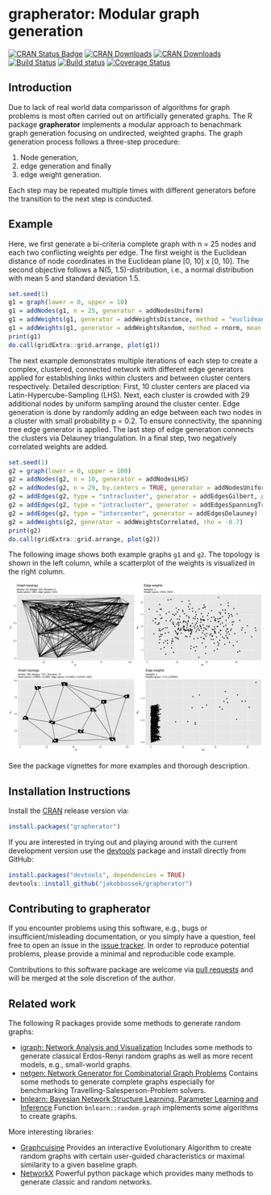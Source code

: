 # grapherator: Modular graph generation

[![CRAN Status Badge](http://www.r-pkg.org/badges/version/grapherator)](http://cran.r-project.org/web/packages/grapherator)
[![CRAN Downloads](http://cranlogs.r-pkg.org/badges/grapherator)](http://cran.rstudio.com/web/packages/grapherator/index.html)
[![CRAN Downloads](http://cranlogs.r-pkg.org/badges/grand-total/grapherator?color=orange)](http://cran.rstudio.com/web/packages/grapherator/index.html)
[![Build Status](https://travis-ci.org/jakobbossek/grapherator.svg?branch=master)](https://travis-ci.org/jakobbossek/grapherator)
[![Build status](https://ci.appveyor.com/api/projects/status/n5iheb2q282lt9y3/branch/master?svg=true)](https://ci.appveyor.com/project/jakobbossek/grapherator/branch/master)
[![Coverage Status](https://coveralls.io/repos/github/jakobbossek/grapherator/badge.svg?branch=master)](https://coveralls.io/github/jakobbossek/grapherator?branch=master)

## Introduction

Due to lack of real world data comparisson of algorithms for graph problems is most often carried out on artificially generated graphs. The R package **grapherator** implements a modular approach to benachmark graph generation focusing on undirected, weighted graphs. The graph generation process follows a three-step procedure: 

1) Node generation,
2) edge generation and finally 
3) edge weight generation. 

Each step may be repeated multiple times with different generators before the transition to the next step is conducted.

## Example

Here, we first generate a bi-criteria complete graph with n = 25 nodes and each two conflicting weights per edge. The first weight is the Euclidean distance of node coordinates in the Euclidean plane [0, 10] x [0, 10]. The second objective follows a N(5, 1.5)-distribution, i.e., a normal distribution with mean 5 and standard deviation 1.5. 
```r
set.seed(1)
g1 = graph(lower = 0, upper = 10)
g1 = addNodes(g1, n = 25, generator = addNodesUniform)
g1 = addWeights(g1, generator = addWeightsDistance, method = "euclidean")
g1 = addWeights(g1, generator = addWeightsRandom, method = rnorm, mean = 5, sd = 1.5)
print(g1)
do.call(gridExtra::grid.arrange, plot(g1))
```

The next example demonstrates multiple iterations of each step to create a complex, clustered, connected network with different edge generators applied for establishing links within clusters and between cluster centers respectively. Detailed description: First, 10 cluster centers are placed via Latin-Hypercube-Sampling (LHS). Next, each cluster is crowded with 29 additional nodes by uniform sampling around the cluster center. Edge generation is done by randomly adding an edge between each two nodes in a cluster with small probability p = 0.2. To ensure connectivity, the spanning tree edge generator is applied. The last step of edge generation connects the clusters via Delauney triangulation. In a final step, two negatively correlated weights are added.
```r
set.seed(1)
g2 = graph(lower = 0, upper = 100)
g2 = addNodes(g2, n = 10, generator = addNodesLHS)
g2 = addNodes(g2, n = 29, by.centers = TRUE, generator = addNodesUniform, lower = c(0, 0), upper = c(5, 5))
g2 = addEdges(g2, type = "intracluster", generator = addEdgesGilbert, p = 0.2)
g2 = addEdges(g2, type = "intracluster", generator = addEdgesSpanningTree)
g2 = addEdges(g2, type = "intercenter", generator = addEdgesDelauney)
g2 = addWeights(g2, generator = addWeightsCorrelated, rho = -0.7)
print(g2)
do.call(gridExtra::grid.arrange, plot(g2))
```

The following image shows both example graphs `g1` and `g2`. The topology is shown in the left column, while a scatterplot of the weights is visualized in the right column.

![Example graphs](https://raw.githubusercontent.com/jakobbossek/grapherator/master/images/README_graphs.png)

See the package vignettes for more examples and thorough description.

## Installation Instructions

Install the [CRAN](http://cran.r-project.org) release version via:
```r
install.packages("grapherator")
```
If you are interested in trying out and playing around with the current development version use the [devtools](https://github.com/hadley/devtools) package and install directly from GitHub:

```r
install.packages("devtools", dependencies = TRUE)
devtools::install_github("jakobbossek/grapherator")
```

## Contributing to grapherator

If you encounter problems using this software, e.g., bugs or insufficient/misleading documentation, or you simply have a question, feel free to open an issue in the [issue tracker](https://github.com/jakobbossek/grapherator/issues).
In order to reproduce potential problems, please provide a minimal and reproducible code example.

Contributions to this software package are welcome via [pull requests](https://help.github.com/articles/about-pull-requests/) and will be merged at the sole discretion of the author. 

## Related work

The following R packages provide some methods to generate random graphs:

* [igraph: Network Analysis and Visualization](https://cran.r-project.org/package=igraph) Includes some methods to generate classical Erdos-Renyi random graphs as well as more recent models, e.g., small-world graphs.
* [netgen: Network Generator for Combinatorial Graph Problems](https://cran.r-project.org/package=netgen) Contains some methods to generate complete graphs especially for benchmarking Travelling-Salesperson-Problem solvers.
* [bnlearn: Bayesian Network Structure Learning, Parameter Learning and Inference](https://cran.r-project.org/web/packages/bnlearn/index.html) Function `bnlearn::random.graph` implements some algorithms to create graphs.

More interesting libraries:

* [Graphcuisine](http://www.aviz.fr/Research/Graphcuisine) Provides an interactive Evolutionary Algorithm to create random graphs with certain user-guided characteristics or maximal similarity to a given baseline graph.
* [NetworkX](https://networkx.github.io) Powerful python package which provides many methods to generate classic and random networks.

